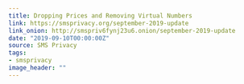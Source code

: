 ```yaml
---
title: Dropping Prices and Removing Virtual Numbers
link: https://smsprivacy.org/september-2019-update
link_onion: http://smspriv6fynj23u6.onion/september-2019-update
date: "2019-09-10T00:00:00Z"
source: SMS Privacy
tags:
- smsprivacy
image_header: ""
---
```

